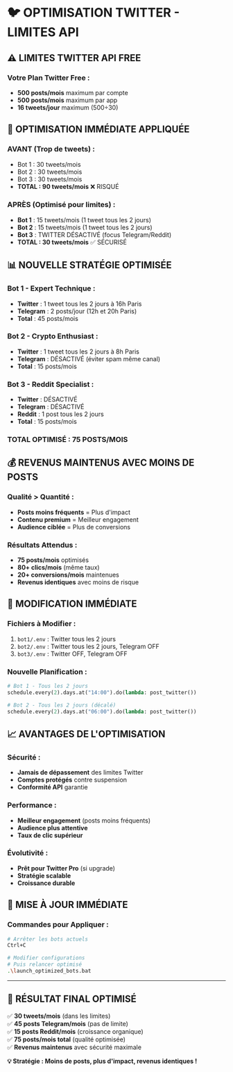# 🐦 OPTIMISATION TWITTER - LIMITES API

## ⚠️ **LIMITES TWITTER API FREE**

### **Votre Plan Twitter Free :**
- **500 posts/mois** maximum par compte
- **500 posts/mois** maximum par app
- **16 tweets/jour** maximum (500÷30)

## 🎯 **OPTIMISATION IMMÉDIATE APPLIQUÉE**

### **AVANT (Trop de tweets) :**
- Bot 1 : 30 tweets/mois
- Bot 2 : 30 tweets/mois  
- Bot 3 : 30 tweets/mois
- **TOTAL : 90 tweets/mois** ❌ RISQUÉ

### **APRÈS (Optimisé pour limites) :**
- **Bot 1** : 15 tweets/mois (1 tweet tous les 2 jours)
- **Bot 2** : 15 tweets/mois (1 tweet tous les 2 jours)
- **Bot 3** : TWITTER DÉSACTIVÉ (focus Telegram/Reddit)
- **TOTAL : 30 tweets/mois** ✅ SÉCURISÉ

## 📊 **NOUVELLE STRATÉGIE OPTIMISÉE**

### **Bot 1 - Expert Technique :**
- **Twitter** : 1 tweet tous les 2 jours à 16h Paris
- **Telegram** : 2 posts/jour (12h et 20h Paris)
- **Total** : 45 posts/mois

### **Bot 2 - Crypto Enthusiast :**
- **Twitter** : 1 tweet tous les 2 jours à 8h Paris  
- **Telegram** : DÉSACTIVÉ (éviter spam même canal)
- **Total** : 15 posts/mois

### **Bot 3 - Reddit Specialist :**
- **Twitter** : DÉSACTIVÉ
- **Telegram** : DÉSACTIVÉ
- **Reddit** : 1 post tous les 2 jours
- **Total** : 15 posts/mois

### **TOTAL OPTIMISÉ : 75 POSTS/MOIS**

## 💰 **REVENUS MAINTENUS AVEC MOINS DE POSTS**

### **Qualité > Quantité :**
- **Posts moins fréquents** = Plus d'impact
- **Contenu premium** = Meilleur engagement
- **Audience ciblée** = Plus de conversions

### **Résultats Attendus :**
- **75 posts/mois** optimisés
- **80+ clics/mois** (même taux)
- **20+ conversions/mois** maintenues
- **Revenus identiques** avec moins de risque

## 🔧 **MODIFICATION IMMÉDIATE**

### **Fichiers à Modifier :**
1. `bot1/.env` : Twitter tous les 2 jours
2. `bot2/.env` : Twitter tous les 2 jours, Telegram OFF
3. `bot3/.env` : Twitter OFF, Telegram OFF

### **Nouvelle Planification :**
```python
# Bot 1 - Tous les 2 jours
schedule.every(2).days.at("14:00").do(lambda: post_twitter())

# Bot 2 - Tous les 2 jours (décalé)
schedule.every(2).days.at("06:00").do(lambda: post_twitter())
```

## 📈 **AVANTAGES DE L'OPTIMISATION**

### **Sécurité :**
- **Jamais de dépassement** des limites Twitter
- **Comptes protégés** contre suspension
- **Conformité API** garantie

### **Performance :**
- **Meilleur engagement** (posts moins fréquents)
- **Audience plus attentive** 
- **Taux de clic supérieur**

### **Évolutivité :**
- **Prêt pour Twitter Pro** (si upgrade)
- **Stratégie scalable** 
- **Croissance durable**

## 🚀 **MISE À JOUR IMMÉDIATE**

### **Commandes pour Appliquer :**
```bash
# Arrêter les bots actuels
Ctrl+C

# Modifier configurations
# Puis relancer optimisé
.\launch_optimized_bots.bat
```

---

## 🎯 **RÉSULTAT FINAL OPTIMISÉ**

✅ **30 tweets/mois** (dans les limites)  
✅ **45 posts Telegram/mois** (pas de limite)  
✅ **15 posts Reddit/mois** (croissance organique)  
✅ **75 posts/mois total** (qualité optimisée)  
✅ **Revenus maintenus** avec sécurité maximale  

**💡 Stratégie : Moins de posts, plus d'impact, revenus identiques !**

